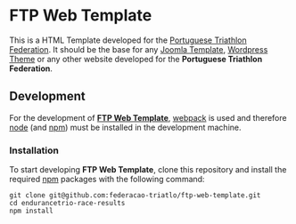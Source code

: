 # FTP Web Template

This is a HTML Template developed for the [Portuguese Triathlon Federation](https://federacao-triatlo.pt). It should be the base for any [Joomla Template](https://docs.joomla.org/Template), [Wordpress Theme](https://developer.wordpress.org/themes/) or any other website developed for the **Portuguese Triathlon Federation**.

## Development

For the development of [**FTP Web Template**](https://github.com/federacao-triatlo/ftp-web-template), [webpack](https://webpack.js.org/) is used and therefore [node](https://nodejs.org/) (and [npm](https://www.npmjs.com/)) must be installed in the development machine.

### Installation

To start developing **FTP Web Template**, clone this repository and install the required [npm](https://www.npmjs.com/) packages with the following command:

    git clone git@github.com:federacao-triatlo/ftp-web-template.git
    cd endurancetrio-race-results
    npm install
